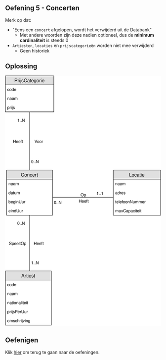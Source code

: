 ## Oefening 5 - Concerten
Merk op dat:
- "Eens een `concert` afgelopen, wordt het verwijderd uit de Databank"
    - Met andere woorden zijn deze nadien optioneel, dus de **minimum cardinaliteit** is steeds 0
- `Artiesten`, `locaties` en `prijscategorieën` worden niet mee verwijderd 
    - Geen historiek

## Oplossing

<img src="./exercise-5.svg">

## Oefenigen
Klik [hier](../exercises.md) om terug te gaan naar de oefeningen.